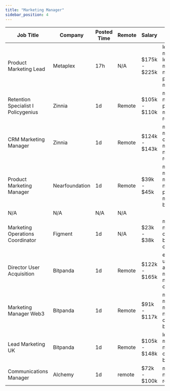 ```yaml
---
title: "Marketing Manager"
sidebar_position: 4
---
```


| Job Title | Company | Posted Time | Remote | Salary | Tags | Apply Link |
|-----------|---------|-------------|--------|--------|------|------------|
| Product Marketing Lead | Metaplex | 17h | N/A | $175k - $225k | lead, marketing lead, marketing, non tech, product marketing | [Apply](https://web3.career/product-marketing-lead-metaplex/102872) |
| Retention Specialist I Policygenius | Zinnia | 1d | Remote | $105k - $110k | marketing, non tech, product manager, remote | [Apply](https://web3.career/retention-specialist-i-policygenius-zinnia/97588) |
| CRM Marketing Manager | Zinnia | 1d | Remote | $124k - $143k | marketing manager, crm, marketing, non tech, remote | [Apply](https://web3.career/crm-marketing-manager-zinnia/98977) |
| Product Marketing Manager | Nearfoundation | 1d | Remote | $39k - $45k | marketing manager, marketing, non tech, product marketing, blockchain | [Apply](https://web3.career/product-marketing-manager-nearfoundation/100183) |
| N/A | N/A | N/A | N/A |  |  | [Apply](https://web3.career/metana) |
| Marketing Operations Coordinator | Figment | 1d | N/A | $23k - $38k | marketing, non tech, operations, blockchain, crypto | [Apply](https://web3.career/marketing-operations-coordinator-figment/101980) |
| Director User Acquisition | Bitpanda | 1d | Remote | $122k - $165k | executive, user acquisition, marketing, non tech, crypto | [Apply](https://web3.career/director-user-acquisition-bitpanda/99415) |
| Marketing Manager Web3 | Bitpanda | 1d | Remote | $91k - $117k | marketing manager, marketing, non tech, crypto, bitcoin | [Apply](https://web3.career/marketing-manager-web3-bitpanda/102818) |
| Lead Marketing UK | Bitpanda | 1d | Remote | $105k - $148k | lead, marketing, non tech, crypto, bitcoin | [Apply](https://web3.career/lead-marketing-uk-bitpanda/101610) |
| Communications Manager | Alchemy | 1d | remote | $72k - $100k | marketing, non tech, remote | [Apply](https://web3.career/communications-manager-alchemy/40299) |
